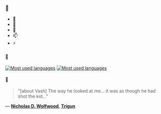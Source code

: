 ### 👋

- 🔭
- 🌱
- 💬
- 📫
- ⚡

#### 🧏

[![Most used languages](https://github-readme-stats-aynah.vercel.app/api/top-langs/?username=aynh&theme=solarized-dark&langs_count=6&layout=compact&hide_title=true)](https://github.com/anuraghazra/github-readme-stats#gh-dark-mode-only)
[![Most used languages](https://github-readme-stats-aynah.vercel.app/api/top-langs/?username=aynh&theme=solarized-light&langs_count=6&layout=compact&hide_title=true)](https://github.com/anuraghazra/github-readme-stats#gh-light-mode-only)

#### 💬

> "[about Vash] The way he looked at me... it was as though he had shot the kid..."

&mdash; [**Nicholas D. Wolfwood**](https://myanimelist.net/character.php?q=Nicholas%20D.%20Wolfwood&cat=character), [**Trigun**](https://myanimelist.net/search/all?q=Trigun&cat=all)
